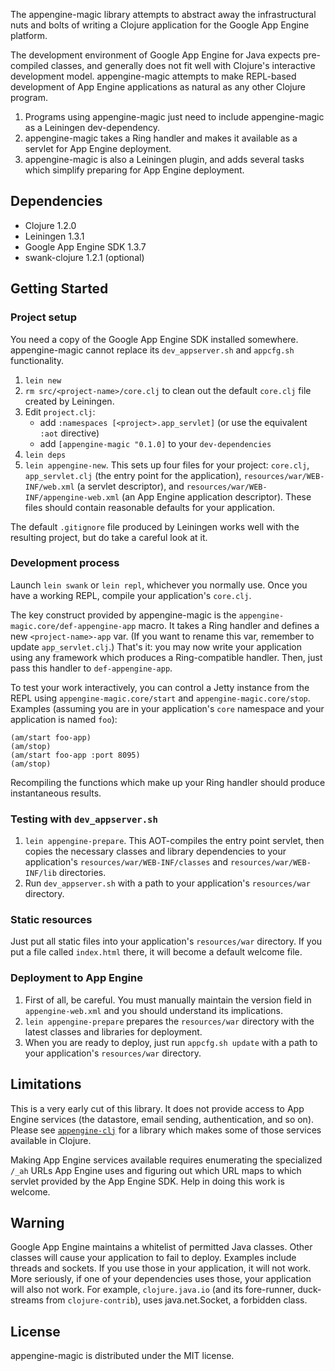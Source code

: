 The appengine-magic library attempts to abstract away the infrastructural nuts
and bolts of writing a Clojure application for the Google App Engine platform.

The development environment of Google App Engine for Java expects pre-compiled
classes, and generally does not fit well with Clojure's interactive development
model. appengine-magic attempts to make REPL-based development of App Engine
applications as natural as any other Clojure program.

1. Programs using appengine-magic just need to include appengine-magic as a
   Leiningen dev-dependency.
2. appengine-magic takes a Ring handler and makes it available as a servlet for
   App Engine deployment.
3. appengine-magic is also a Leiningen plugin, and adds several tasks which
   simplify preparing for App Engine deployment.



## Dependencies

* Clojure 1.2.0
* Leiningen 1.3.1
* Google App Engine SDK 1.3.7
* swank-clojure 1.2.1 (optional)



## Getting Started

### Project setup

You need a copy of the Google App Engine SDK installed
somewhere. appengine-magic cannot replace its `dev_appserver.sh` and `appcfg.sh`
functionality.

1. `lein new` <project-name>
2. `rm src/<project-name>/core.clj` to clean out the default `core.clj` file
   created by Leiningen. 
3. Edit `project.clj`:
   - add `:namespaces [<project>.app_servlet]` (or use the equivalent `:aot` directive)
   - add `[appengine-magic "0.1.0]` to your `dev-dependencies`
4. `lein deps`
5. `lein appengine-new`. This sets up four files for your project: `core.clj`,
   `app_servlet.clj` (the entry point for the application),
   `resources/war/WEB-INF/web.xml` (a servlet descriptor), and
   `resources/war/WEB-INF/appengine-web.xml` (an App Engine application
   descriptor). These files should contain reasonable defaults for your
   application.

The default `.gitignore` file produced by Leiningen works well with the
resulting project, but do take a careful look at it.


### Development process

Launch `lein swank` or `lein repl`, whichever you normally use. Once you have a
working REPL, compile your application's `core.clj`.

The key construct provided by appengine-magic is the
`appengine-magic.core/def-appengine-app` macro. It takes a Ring handler and
defines a new `<project-name>-app` var. (If you want to rename this var,
remember to update `app_servlet.clj`.) That's it: you may now write your
application using any framework which produces a Ring-compatible handler. Then,
just pass this handler to `def-appengine-app`.

To test your work interactively, you can control a Jetty instance from the REPL
using `appengine-magic.core/start` and `appengine-magic.core/stop`. Examples
(assuming you are in your application's `core` namespace and your application is
named `foo`):

    (am/start foo-app)
    (am/stop)
    (am/start foo-app :port 8095)
    (am/stop)

Recompiling the functions which make up your Ring handler should produce
instantaneous results.


### Testing with `dev_appserver.sh`

1. `lein appengine-prepare`. This AOT-compiles the entry point servlet, then
   copies the necessary classes and library dependencies to your application's
   `resources/war/WEB-INF/classes` and `resources/war/WEB-INF/lib` directories.
2. Run `dev_appserver.sh` with a path to your application's `resources/war`
   directory.


### Static resources

Just put all static files into your application's `resources/war` directory. If
you put a file called `index.html` there, it will become a default welcome file.


### Deployment to App Engine

1. First of all, be careful. You must manually maintain the version field in
   `appengine-web.xml` and you should understand its implications.
2. `lein appengine-prepare` prepares the `resources/war` directory with the latest
   classes and libraries for deployment.
3. When you are ready to deploy, just run `appcfg.sh update` with a path to your
   application's `resources/war` directory.



## Limitations

This is a very early cut of this library. It does not provide access to App
Engine services (the datastore, email sending, authentication, and so
on). Please see [`appengine-clj`](http://github.com/r0man/appengine-clj) for a
library which makes some of those services available in Clojure.

Making App Engine services available requires enumerating the specialized `/_ah`
URLs App Engine uses and figuring out which URL maps to which servlet provided
by the App Engine SDK. Help in doing this work is welcome.



## Warning

Google App Engine maintains a whitelist of permitted Java classes. Other classes
will cause your application to fail to deploy. Examples include threads and
sockets. If you use those in your application, it will not work. More seriously,
if one of your dependencies uses those, your application will also not
work. For example, `clojure.java.io` (and its fore-runner, duck-streams from
`clojure-contrib`), uses java.net.Socket, a forbidden class.



## License

appengine-magic is distributed under the MIT license.
